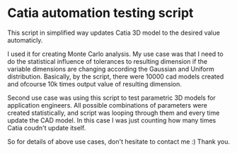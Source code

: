 # Catia automation testing script

This script in simplified way updates Catia 3D model to the desired value automaticly.

I used it for creating Monte Carlo analysis. My use case was that I need to do the statistical influence of tolerances to resulting dimension
if the variable dimensions are changing according the Gaussian and Uniform distribution. Basically, by the script, there were 10000
cad models created and ofcourse 10k times output value of resulting dimension.

Second use case was using this script to test parametric 3D models for application engineers. All possible combinations
of parameters were created statistically, and script was looping through them and every time update the CAD model. In this case
I was just counting how many times Catia coudn't update itself.

So for details of above use cases, don't hesitate to contact me :)
Thank you.
